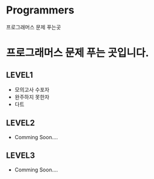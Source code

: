 # Programmers
프로그래머스 문제 푸는곳


# 프로그래머스 문제 푸는 곳입니다.

## LEVEL1
  * 모의고사 수포자
  * 완주하지 못한자
  * 다트
## LEVEL2
  * Comming Soon....
  
## LEVEL3
  * Comming Soon....
